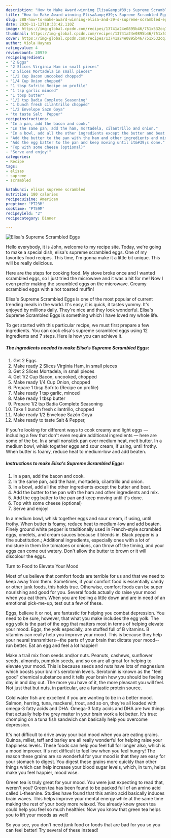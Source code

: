 ```yaml
---
description: "How to Make Award-winning Elisa&amp;#39;s Supreme Scrambled Eggs"
title: "How to Make Award-winning Elisa&amp;#39;s Supreme Scrambled Eggs"
slug: 288-how-to-make-award-winning-elisa-and-39-s-supreme-scrambled-eggs
date: 2020-11-12T18:33:42.110Z
image: https://img-global.cpcdn.com/recipes/13741a24e0895b46/751x532cq70/elisas-supreme-scrambled-eggs-recipe-main-photo.jpg
thumbnail: https://img-global.cpcdn.com/recipes/13741a24e0895b46/751x532cq70/elisas-supreme-scrambled-eggs-recipe-main-photo.jpg
cover: https://img-global.cpcdn.com/recipes/13741a24e0895b46/751x532cq70/elisas-supreme-scrambled-eggs-recipe-main-photo.jpg
author: Viola Haynes
ratingvalue: 4
reviewcount: 20979
recipeingredient:
- "2 Eggs"
- "2 Slices Virginia Ham in small pieces"
- "2 Slices Mortadela in small pieces"
- "1/2 Cup Bacon uncooked chopped"
- "1/4 Cup Onion chopped"
- "1 tbsp Sofrito Recipe on profile"
- "1 tsp garlic minced"
- "1 tbsp butter"
- "1/2 tsp Badia Complete Seasoning"
- "1 bunch fresh cilantrillo chopped"
- "1/2 Envelope Sazn Goya"
- "to taste Salt  Pepper"
recipeinstructions:
- "In a pan, add the bacon and cook."
- "In the same pan, add the ham, mortadela, cilantrillo and onion."
- "In a bowl, add all the other ingredients except the butter and beat."
- "Add the butter to the pan with the ham and other ingredients and mix."
- "Add the egg batter to the pan and keep moving until it&#39;s done."
- "Top with some cheese (optional)"
- "Serve and enjoy!"
categories:
- Recipe
tags:
- elisas
- supreme
- scrambled

katakunci: elisas supreme scrambled 
nutrition: 180 calories
recipecuisine: American
preptime: "PT23M"
cooktime: "PT59M"
recipeyield: "2"
recipecategory: Dinner

---
```



![Elisa&#39;s Supreme Scrambled Eggs](https://img-global.cpcdn.com/recipes/13741a24e0895b46/751x532cq70/elisas-supreme-scrambled-eggs-recipe-main-photo.jpg)

Hello everybody, it is John, welcome to my recipe site. Today, we're going to make a special dish, elisa&#39;s supreme scrambled eggs. One of my favorites food recipes. This time, I'm gonna make it a little bit unique. This will be really delicious.

Here are the steps for cooking food. My stove broke once and I wanted scrambled eggs, so I just tried the microwave and it was a hit for me! Now I even prefer making the scrambled eggs on the microwave. Creamy scrambled eggs with a hot toasted muffin!

Elisa&#39;s Supreme Scrambled Eggs is one of the most popular of current trending meals in the world. It's easy, it is quick, it tastes yummy. It's enjoyed by millions daily. They're nice and they look wonderful. Elisa&#39;s Supreme Scrambled Eggs is something which I have loved my whole life.


To get started with this particular recipe, we must first prepare a few ingredients. You can cook elisa&#39;s supreme scrambled eggs using 12 ingredients and 7 steps. Here is how you can achieve it.

<!--inarticleads1-->

##### The ingredients needed to make Elisa&#39;s Supreme Scrambled Eggs:

1. Get 2 Eggs
1. Make ready 2 Slices Virginia Ham, in small pieces
1. Get 2 Slices Mortadela, in small pieces
1. Get 1/2 Cup Bacon, uncooked, chopped
1. Make ready 1/4 Cup Onion, chopped
1. Prepare 1 tbsp Sofrito (Recipe on profile)
1. Make ready 1 tsp garlic, minced
1. Make ready 1 tbsp butter
1. Prepare 1/2 tsp Badia Complete Seasoning
1. Take 1 bunch fresh cilantrillo, chopped
1. Make ready 1/2 Envelope Sazón Goya
1. Make ready to taste Salt &amp; Pepper,


If you&#39;re looking for different ways to cook creamy and light eggs — including a few that don&#39;t even require additional ingredients — here are some of the be. In a small nonstick pan over medium heat, melt butter. In a medium bowl, whisk together eggs and sour cream, if using, until frothy. When butter is foamy, reduce heat to medium-low and add beaten. 

<!--inarticleads2-->

##### Instructions to make Elisa&#39;s Supreme Scrambled Eggs:

1. In a pan, add the bacon and cook.
1. In the same pan, add the ham, mortadela, cilantrillo and onion.
1. In a bowl, add all the other ingredients except the butter and beat.
1. Add the butter to the pan with the ham and other ingredients and mix.
1. Add the egg batter to the pan and keep moving until it&#39;s done.
1. Top with some cheese (optional)
1. Serve and enjoy!


In a medium bowl, whisk together eggs and sour cream, if using, until frothy. When butter is foamy, reduce heat to medium-low and add beaten. Finely ground white pepper is traditionally used in French-style scrambled eggs, omelets, and cream sauces because it blends in. Black pepper is a fine substitution.; Additional ingredients, especially ones with a lot of moisture in them like tomatoes or onions, can throw off the timing, and your eggs can come out watery. Don&#39;t allow the butter to brown or it will discolour the eggs. 

Turn to Food to Elevate Your Mood


Most of us believe that comfort foods are terrible for us and that we need to keep away from them. Sometimes, if your comfort food is essentially candy or other junk foods, this holds true. Otherwise, comfort foods can be super nourishing and good for you. Several foods actually do raise your mood when you eat them. When you are feeling a little down and are in need of an emotional pick-me-up, test out a few of these.

Eggs, believe it or not, are fantastic for helping you combat depression. You need to be sure, however, that what you make includes the egg yolk. The egg yolk is the part of the egg that matters most in terms of helping elevate your mood. Eggs, the yolk especially, are stuffed full of B vitamins. B vitamins can really help you improve your mood. This is because they help your neural transmitters--the parts of your brain that dictate your mood--run better. Eat an egg and feel a lot happier!

Make a trail mix from seeds and/or nuts. Peanuts, cashews, sunflower seeds, almonds, pumpkin seeds, and so on are all great for helping to elevate your mood. This is because seeds and nuts have lots of magnesium which boosts your brain's serotonin levels. Serotonin is known as the "feel good" chemical substance and it tells your brain how you should be feeling day in and day out. The more you have of it, the more pleasant you will feel. Not just that but nuts, in particular, are a fantastic protein source.

Cold water fish are excellent if you are wanting to be in a better mood. Salmon, herring, tuna, mackerel, trout, and so on, they're all loaded with omega-3 fatty acids and DHA. Omega-3 fatty acids and DHA are two things that actually help the grey matter in your brain work a lot better. It's true: chomping on a tuna fish sandwich can basically help you overcome depression. 

It's not difficult to drive away your bad mood when you are eating grains. Quinoa, millet, teff and barley are all really wonderful for helping raise your happiness levels. These foods can help you feel full for longer also, which is a mood improver. It's not difficult to feel low when you feel hungry! The reason these grains are so wonderful for your mood is that they are easy for your stomach to digest. You digest these grains more quickly than other things which can help increase your blood sugar levels, which, in turn, helps make you feel happier, mood wise.

Green tea is truly great for your mood. You were just expecting to read that, weren't you? Green tea has been found to be packed full of an amino acid called L-theanine. Studies have found that this amino acid basically induces brain waves. This helps improve your mental energy while at the same time making the rest of your body more relaxed. You already knew green tea could help you feel so much healthier. Now you know that green tea helps you to lift your moods as well!

So you see, you don't need junk food or foods that are bad for you so you can feel better! Try several of these instead!

